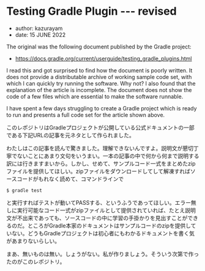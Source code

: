 # Testing Gradle Plugin --- revised

- author: kazurayam
- date: 15 JUNE 2022

The original was the following document published by the Gradle project:

- https://docs.gradle.org/current/userguide/testing_gradle_plugins.html

I read this and got surprised to find how the document is poorly written. It does not provide a distributable archive of working sample code set, with which I can quickly try running the software. Why not? I also found that the explanation of the article is incomplete. The document does not show the code of a few files which are essential to make the software runnable.

I have spent a few days struggling to create a Gradle project which is ready to run and presents a full code set for the article shown above.

このレポジトリはGradleプロジェクトが公開している公式ドキュメントの一部である下記URLの記事を元ネタとして作られました。

わたしはこの記事を読んで驚きました。理解できないんですよ。説明文が懇切丁寧でないことにあまり文句をいうまい。一本の記事の中で何から何まで説明する訳には行きますまいから。しかし、せめて、サンプルコード一式をまとめたzipファイルを提供してほしい。zipファイルをダウンロードしてして解凍すればソースコードがもれなく読めて、コマンドラインで 

`$ gradle test`

と実行すればテストが動いてPASSする、というふうであってほしい。エラー無しに実行可能なコード一式がzipファイルとして提供されていれば、たとえ説明文が不出来であっても、ソースコードの中に学習の手掛かりを見出すことができるのだ。ところがGradle本家のドキュメントはサンプルコードのzipを提供していない。どうもGradleプロジェクトは初心者にもわかるドキュメントを書く気があまりないらしい。

まあ、無いものは無い。しょうがない。私が作りましょう。そういう次第で作ったのがこのレポジトリ。
